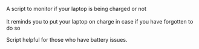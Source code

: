 A script to monitor if your laptop is being charged or not <br>
<br>
It reminds you to put your laptop on charge in case if you have forgotten to do so <br>

Script helpful for those who have battery issues. 
